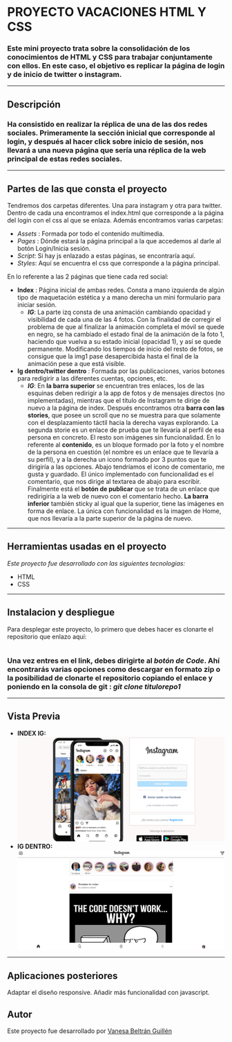 # PROYECTO VACACIONES HTML Y CSS

### Este mini proyecto trata sobre la consolidación de los conocimientos de HTML y CSS para trabajar conjuntamente con ellos. En este caso, el objetivo es replicar la página de login y de inicio de twitter o instagram.
---

## Descripción ##
### Ha consistido en realizar la réplica de una de las dos redes sociales. Primeramente la sección inicial que corresponde al login, y después al hacer click sobre inicio de sesión, nos llevará a una nueva página que sería una réplica de la web principal de estas redes sociales.
---

## Partes de las que consta el proyecto ##

Tendremos dos carpetas diferentes. Una para instagram y otra para twitter. Dentro de cada una encontramos el index.html que corresponde a la página del login con el css al que se enlaza. Además encontramos varias carpetas:
- *Assets* : Formada por todo el contenido multimedia.
- *Pages* : Dónde estará la página principal a la que accedemos al darle al botón Login/Inicia sesión.
- *Script*: Si hay js enlazado a estas páginas, se encontraría aquí.
- *Styles*: Aquí se encuentra el css que corresponde a la página principal.


En lo referente a las 2 páginas que tiene cada red social:
- **Index** : Página inicial de ambas redes. Consta a mano izquierda de algún tipo de maquetación estética y a mano derecha un mini formulario para iniciar sesión. 
    - **_IG_**: La parte izq consta de una animación cambiando opacidad y visibilidad de cada una de las 4 fotos. Con la finalidad de corregir el problema de que al finalizar la animación completa el móvil se quede en negro, se ha cambiado el estado final de la animación de la foto 1, haciendo que vuelva a su estado inicial (opacidad 1), y así se quede permanente. Modificando los tiempos de inicio del resto de fotos, se consigue que la img1 pase desapercibida hasta el final de la animación pese a que está visible.
- **Ig dentro/twitter dentro** : Formada por las publicaciones, varios botones para redigirir a las diferentes cuentas, opciones, etc.
    - **_IG_**: En **la barra superior** se encuentran tres enlaces, los de las esquinas deben redirigir a la app de fotos y de mensajes directos (no implementadas), mientras que el título de Instagram te dirige de nuevo a la página de index. 
    Después encontramos otra **barra con las stories**, que posee un scroll que no se muestra para que solamente con el desplazamiento táctil hacia la derecha vayas explorando. La segunda storie es un enlace de prueba que te llevaría al perfil de esa persona en concreto. El resto son imágenes sin funcionalidad.
    En lo referente al **contenido**, es un bloque formado por la foto y el nombre de la persona en cuestión (el nombre es un enlace que te llevaría a su perfil), y a la derecha un icono formado por 3 puntos que te dirigiría a las opciones.
    Abajo tendríamos el icono de comentario, me gusta y guardado. El único implementado con funcionalidad es el comentario, que nos dirige al textarea de abajo para escribir. Finalmente está el **botón de publicar** que se trata de un enlace que redirigiría a la web de nuevo con el comentario hecho.
    **La barra inferior** también sticky al igual que la superior, tiene las imágenes en forma de enlace. La única con funcionalidad es la imagen de Home, que nos llevaría a la parte superior de la página de nuevo.

---
## Herramientas usadas en el proyecto ####
_Este proyecto fue desarrollado con las siguientes tecnologias:_ 

* HTML
* CSS

---

## Instalacion y despliegue ####
Para desplegar este proyecto, lo primero que debes hacer es clonarte el repositorio que enlazo aquí:

```

```

### Una vez entres en el link, debes dirigirte al _botón de Code_. Ahí encontrarás varias opciones como descargar en formato zip o la posibilidad de clonarte el repositorio copiando el enlace y poniendo en la consola de git : _git clone titulorepo1_
---
## Vista Previa ##
* **INDEX IG:** 
![foto](/instagram/assets/igvistapreviaindex.png)
* **IG DENTRO:**
![foto](/instagram/assets/IGDENTROVISTAPREVIA.png)

---

## Aplicaciones posteriores ####
Adaptar el diseño responsive.
Añadir más funcionalidad con javascript.

## Autor ##
Este proyecto fue desarrollado por [Vanesa Beltrán Guillén](https://github.com/vaneebg)

